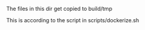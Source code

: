 The files in this dir get copied to build/tmp

This is according to the script in scripts/dockerize.sh
